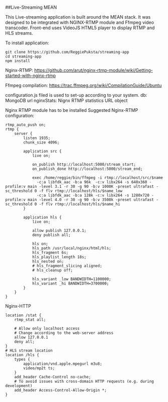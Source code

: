##Live-Streaming MEAN

This Live-streaming application is built around the MEAN stack. It was designed to be integrated with NGINX-RTMP module and Ffmpeg video transcoder. Front-end uses VideoJS HTML5 player to display RTMP and HLS streams.

To install application:
 ```
 git clone https://github.com/ReggiePuksta/streaming-app
 cd streaming-app
 npm install
 ```
 
 Nginx-RTMP:
 https://github.com/arut/nginx-rtmp-module/wiki/Getting-started-with-nginx-rtmp
 
 Ffmpeg compilation:
 https://trac.ffmpeg.org/wiki/CompilationGuide/Ubuntu
 
 configuration.js filed is used to set-up according to your system.
 db: MongoDB url
 nginxStats: Nignx RTMP statistics URL object
 
 Nginx RTMP module has to be installed
 Suggested Nginx-RTMP configuration:
```
rtmp_auto_push on;
rtmp {
    server {
        listen 1935;
        chunk_size 4096;
        
        application src {
            live on;
            
            on_publish http://localhost:5000/stream_start;
            on_publish_done http://localhost:5000/stream_end;

            exec /home/reggie/bin/ffmpeg -i rtmp://localhost/src/$name
              -c:a libfdk_aac -b:a 96k  -c:v libx264 -s 640x360 -profile:v main -level 3.1 -r 30 -g 90 -b:v 1000K -preset ultrafast -sc_threshold 0 -f flv rtmp://localhost/hls/$name_low
              -c:a libfdk_aac -b:a 128k -c:v libx264 -s 1280x720 -profile:v main -level 4.0 -r 30 -g 90 -b:v 3500k -preset ultrafast -sc_threshold 0 -f flv rtmp://localhost/hls/$name_hi
        }

        application hls {
            live on;

            allow publish 127.0.0.1;
            deny publish all;

            hls on;
            hls_path /usr/local/nginx/html/hls;
            hls_fragment 6s;
            hls_playlist_length 18s;
            hls_nested on;
            # hls_fragment_slicing aligned;
            # hls_cleanup off;

            hls_variant _low BANDWIDTH=1100000;
            hls_variant _hi BANDWIDTH=3700000;
        }
    }
}
```

Nginx-HTTP
```
location /stat {
    rtmp_stat all;
    
    # Allow only localhost access
    # Change according to the web-server address
    allow 127.0.0.1
    deny all;
}
# HLS stream location
location /hls {
    types {
        application/vnd.apple.mpegurl m3u8;
        video/mp2t ts;
    }
    add_header Cache-Control no-cache;
    # To avoid issues with cross-domain HTTP requests (e.g. during development)
    add_header Access-Control-Allow-Origin *;
}
```
